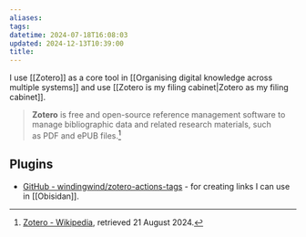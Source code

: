 ```yaml
---
aliases: 
tags: 
datetime: 2024-07-18T16:08:03
updated: 2024-12-13T10:39:00
title:
---
```

I use [[Zotero]] as a core tool in [[Organising digital knowledge across multiple systems]] and use [[Zotero is my filing cabinet|Zotero as my filing cabinet]].

> **Zotero** is free and open-source reference management software to manage bibliographic data and related research materials, such as PDF and ePUB files.[^1]

## Plugins
- [GitHub - windingwind/zotero-actions-tags](https://github.com/windingwind/zotero-actions-tags) - for creating links I can use in [[Obisidan]].

[^1]: [Zotero - Wikipedia](https://en.wikipedia.org/w/index.php?title=Zotero&oldid=1240469327), retrieved 21 August 2024.